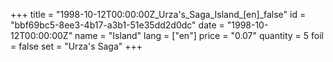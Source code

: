 +++
title = "1998-10-12T00:00:00Z_Urza's_Saga_Island_[en]_false"
id = "bbf69bc5-8ee3-4b17-a3b1-51e35dd2d0dc"
date = "1998-10-12T00:00:00Z"
name = "Island"
lang = ["en"]
price = "0.07"
quantity = 5
foil = false
set = "Urza's Saga"
+++
